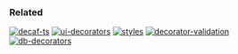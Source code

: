 ### Related

[![decaf-ts](https://github-readme-stats.vercel.app/api/pin/?username=decaf-ts&repo=decaf-ts)](https://github.com/decaf-ts/decaf-ts)
[![ui-decorators](https://github-readme-stats.vercel.app/api/pin/?username=decaf-ts&repo=ui-decorators)](https://github.com/decaf-ts/ui-decorators)
[![styles](https://github-readme-stats.vercel.app/api/pin/?username=decaf-ts&repo=styles)](https://github.com/decaf-ts/styles)
[![decorator-validation](https://github-readme-stats.vercel.app/api/pin/?username=decaf-ts&repo=decorator-validation)](https://github.com/decaf-ts/decorator-validation)
[![db-decorators](https://github-readme-stats.vercel.app/api/pin/?username=decaf-ts&repo=db-decorators)](https://github.com/decaf-ts/db-decorators)
